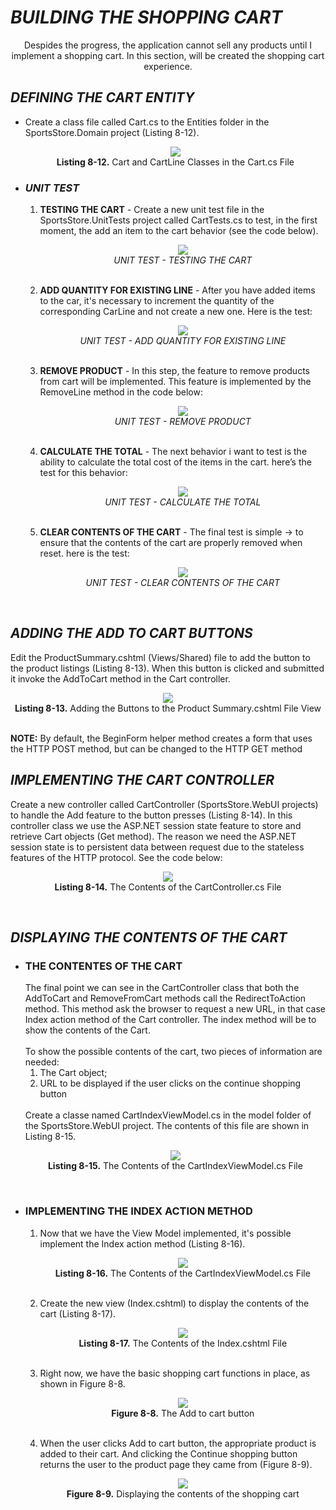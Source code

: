 <h1><i>BUILDING THE SHOPPING CART</i></h1>
<p align="center">
	Despides the progress, the application cannot sell any products until I implement a shopping cart. In this section, will be created the shopping cart experience.
</p>

<h2><i>DEFINING THE CART ENTITY</i></h2>
<ul>
	<li>
		Create a class file called Cart.cs to the Entities folder in the SportsStore.Domain project (Listing 8-12).
		<p align="center">
			<img src="Pictures/Listing 8-12.png" /><br />
			<b>Listing 8-12.</b> Cart and CartLine Classes in the Cart.cs File
		</p>
	</li>
	<li>
		<h3><i>UNIT TEST</i></h3>
		<ol>
			<li>
				<b>TESTING THE CART</b> - Create a new unit test file in the SportsStore.UnitTests project called CartTests.cs to test, in the first moment, the add an item to the cart behavior (see the code below).<br />
				<p align="center">
					<img src="Pictures/UT_TESTING_THE_CART.png" /><br />
					<i>UNIT TEST - TESTING THE CART</i>
				</p><br />				
			</li>
			<li>
				<b>ADD QUANTITY FOR EXISTING LINE</b> - After you have added items to the car, it's necessary to increment the quantity of the corresponding CarLine and not create a new one. Here is the test:<br />
				<p align="center">
					<img src="Pictures/UT_ADD_QTT_FOR_EXISTING_LINE.png" /><br />
					<i>UNIT TEST - ADD QUANTITY FOR EXISTING LINE</i>
				</p><br />
			</li>
			<li>
				<b>REMOVE PRODUCT</b> - In this step, the feature to remove products from cart will be implemented. This feature is implemented by the RemoveLine method in the code below:<br />
				<p align="center">
					<img src="Pictures/UT_TESTING_THE_CART_REMOVE_PRODUCT.png" /><br />
					<i>UNIT TEST - REMOVE PRODUCT</i>
				</p><br />	
			</li>
			<li>
				<b>CALCULATE THE TOTAL</b> - The next behavior i want to test is the ability to calculate the total cost of the items in the cart. here’s the test for
				this behavior:<br />
				<p align="center">
					<img src="Pictures/UT_TESTING_THE_CART_CALCULATE_TOTAL.png" /><br />
					<i>UNIT TEST - CALCULATE THE TOTAL</i>
				</p><br />
			</li>
			<li>
				<b>CLEAR CONTENTS OF THE CART</b> - The final test is simple -> to ensure that the contents of the cart are properly removed when reset. here is the test:<br />
				<p align="center">
					<img src="Pictures/UT_CLEAR_CONTENTS_CART.png" /><br />
					<i>UNIT TEST - CLEAR CONTENTS OF THE CART</i>
				</p><br />
			</li>
		</ol>
	</li>
</ul>

<h2><i>ADDING THE ADD TO CART BUTTONS</i></h2>
	Edit the ProductSummary.cshtml (Views/Shared) file to add the button to the product listings (Listing 8-13). When this button is clicked and submitted it invoke the AddToCart method in the Cart controller.
	<p align="center">
		<img src="Pictures/Listing 8-13.png" /><br />
		<b>Listing 8-13.</b> Adding the Buttons to the Product Summary.cshtml File View
	</p><br />
		<b>NOTE:</b> By default, the BeginForm helper method creates a form that uses the HTTP POST method, but can be changed to the HTTP GET method<br />

<h2><i>IMPLEMENTING THE CART CONTROLLER</i></h2>
	Create a new controller called CartController (SportsStore.WebUI projects) to handle the Add feature to the button presses (Listing 8-14). In this controller class we use the ASP.NET session state feature to store and retrieve Cart objects (Get method). The reason we need the ASP.NET session state is to persistent data between request due to the stateless features of the HTTP protocol. See the code below:<br />
	<p align="center">
		<img src="Pictures/Listing 8-14.png" /><br />
		<b>Listing 8-14.</b> The Contents of the CartController.cs File
	</p><br />

<h2><i>DISPLAYING THE CONTENTS OF THE CART</i></h2>
<ul>
	<li>
		<h3>THE CONTENTES OF THE CART</h3>
		The final point we can see in the CartController class that both the AddToCart and RemoveFromCart methods call the RedirectToAction method. This method ask the browser to request a new URL, in that case Index action method of the Cart controller. The index method will be to show the contents of the Cart.<br /><br />
		To show the possible contents of the cart, two pieces of information are needed:
		<ol>
			<li>The Cart object;</li>
			<li>URL to be displayed if the user clicks on the continue shopping button</li>
		</ol><br />
		Create a classe named CartIndexViewModel.cs in the model folder of the SportsStore.WebUI project. The contents of this file are shown in Listing 8-15.	
		<p align="center">
			<img src="Pictures/Listing 8-15.png" /><br />
			<b>Listing 8-15.</b> The Contents of the CartIndexViewModel.cs File
		</p><br />
	</li>
	<li>
		<h3>IMPLEMENTING THE INDEX ACTION METHOD</h3>
		<ol>
			<li>
				Now that we have the View Model implemented, it's possible implement the Index action method (Listing 8-16).
				<p align="center">
					<img src="Pictures/Listing 8-16.png" /><br />
					<b>Listing 8-16.</b> The Contents of the CartIndexViewModel.cs File
				</p><br />
			</li>
			<li>
				Create the new view (Index.cshtml) to display the contents of the cart (Listing 8-17).
				<p align="center">
					<img src="Pictures/Listing 8-17.png" /><br />
					<b>Listing 8-17.</b> The Contents of the Index.cshtml File
				</p><br />
			</li>
			<li>
				Right now, we have the basic shopping cart functions in place, as shown in Figure 8-8.
				<p align="center">
					<img src="Pictures/Figure 8-8.png" /><br />
					<b>Figure 8-8.</b> The Add to cart button
				</p><br />
			</li>
			<li>
				When the user clicks Add to cart button, the appropriate product is added to their cart. And clicking the Continue shopping button returns the user to the product page they came from (Figure 8-9).
				<p align="center">
					<img src="Pictures/Figure 8-9.png" /><br />
					<b>Figure 8-9.</b> Displaying the contents of the shopping cart
				</p><br />
			</li>
		</ol>
	</li>
</ul>